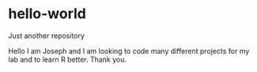 # hello-world
Just another repository


Hello I am Joseph and I am looking to code many different projects for my lab and to learn R better. Thank you. 
